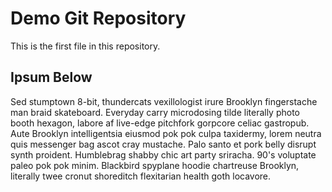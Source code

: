 # Demo Git Repository

This is the first file in this repository.

## Ipsum Below

Sed stumptown 8-bit, thundercats vexillologist irure Brooklyn fingerstache man braid skateboard. Everyday carry microdosing tilde literally photo booth hexagon, labore af live-edge pitchfork gorpcore celiac gastropub. Aute Brooklyn intelligentsia eiusmod pok pok culpa taxidermy, lorem neutra quis messenger bag ascot cray mustache. Palo santo et pork belly disrupt synth proident. Humblebrag shabby chic art party sriracha. 90's voluptate paleo pok pok minim. Blackbird spyplane hoodie chartreuse Brooklyn, literally twee cronut shoreditch flexitarian health goth locavore.

